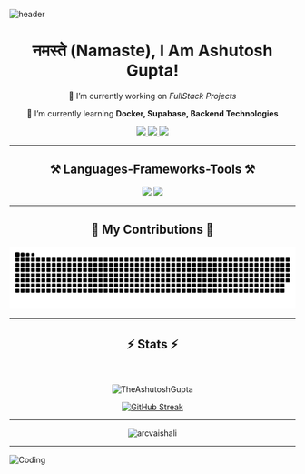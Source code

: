 ![header](https://user-images.githubusercontent.com/121122397/216614878-411f6178-defa-4330-ba48-16db1cc92830.png)

<h1 align="center">
नमस्ते (Namaste), I Am Ashutosh Gupta!<br>
</h1>
<div align="center">
 
 🔭 I’m currently working on *FullStack Projects*
 
 🌱 I’m currently learning **Docker, Supabase, Backend Technologies**

 </div>
 
<div align="center"> 
  <a href="mailto:ashutoshg479@gmail.com">
    <img src="https://img.shields.io/badge/Gmail-333333?style=for-the-badge&logo=gmail&logoColor=red" />
  </a>
  <a href="https://www.linkedin.com/in/ashutooshgupta/" target="_blank">
    <img src="https://img.shields.io/badge/LinkedIn-0077B5?style=for-the-badge&logo=linkedin&logoColor=white" target="_blank" />
  </a>
  <a href="https://theashutoshgupta.vercel.app/" target="_blank">
     <img src="https://img.shields.io/badge/Portfolio-FF5722?style=for-the-badge&logo=todoist&logoColor=white" target="_blank" /> <!-- sqlite, safari, google-chrome are other good icon options -->
  </a>
</div>

 <hr/>


<h2 align="center">⚒️ Languages-Frameworks-Tools ⚒️</h2>
<div align="center">
    <img src="https://skillicons.dev/icons?i=react,bootstrap,mui,html,css,vscode,github,figma,tailwind,git" />
    <img src="https://skillicons.dev/icons?i=nodejs,python,javascript,typescript,express,firebase,mongodb,cpp,nextjs,mysql,nextjs" /><br>
</div>
<hr/>

<div align="center">
  <h2>🐍 My Contributions 🐍</h2>
  
   <img alt="snake eating my contributions" src="https://raw.githubusercontent.com/TheAshutoshGupta/TheAshutoshGupta/output/github-snake-dark.svg" />
  
  <br/>
</div>


<hr/>

<h2 align="center">⚡ Stats ⚡</h2>
<br>
<div align=center>
<p align="center"><img align="center" src="https://github-readme-stats.vercel.app/api/top-langs?username=TheAshutoshGupta&show_icons=true&theme=date_night&locale=en&layout=compact" alt="TheAshutoshGupta"></p>
<a href="https://git.io/streak-stats"><img src="https://github-readme-streak-stats.herokuapp.com?user=TheAshutoshGupta&theme=date-night&hide_border=true" alt="GitHub Streak" /></a>
</div>
<hr/>


<div align="center">
  
<img src="https://quotes-github-readme.vercel.app/api?type=horizontal&theme=radical" height="200" width="500" alt="arcvaishali" />
  
</div>

<hr/>
<img align="center" width="1100" alt="Coding" src="https://media.giphy.com/media/v1.Y2lkPTc5MGI3NjExcDhsdm9uanhibXZxcmFvbXZsZDE4dDB5YnY4azBpN3M0MW9wZmdpNSZlcD12MV9pbnRlcm5hbF9naWZfYnlfaWQmY3Q9Zw/SpopD7IQN2gK3qN4jS/giphy.gif">





<!---
TheAshutoshGupta/TheAshutoshGupta is a ✨ special ✨ repository because its `README.md` (this file) appears on your GitHub profile.
You can click the Preview link to take a look at your changes.
--->
